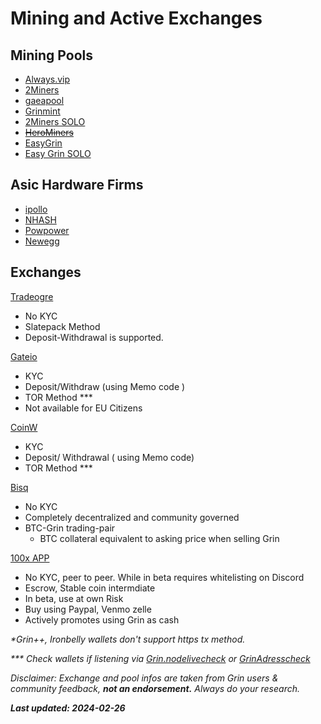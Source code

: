 # Mining and Active Exchanges

## Mining Pools

- [Always.vip](https://pool.always.vip/)
- [2Miners]( https://grin.2miners.com/  )
- [gaeapool](  https://gaeapool.com/#/    )
- [Grinmint]( https://grinmint.com/   )
- [2Miners SOLO](https://solo-grin.2miners.com/ )
- ~~[HeroMiners](https://grin.herominers.com/ )~~ 
- [EasyGrin](https://pool.easygrin.org/ )
- [Easy Grin SOLO](https://solo.easygrin.org/ ) 

## Asic Hardware Firms

- [ipollo ]( http://ipollo.com/ )
- [NHASH](https://www.nhash.net/ )
- [Powpower](https://www.powpower.net/product/ipollo-g1-mini/)
- [Newegg](https://www.newegg.com/p/0X6-09A3-00001)



## Exchanges
[Tradeogre](https://tradeogre.com/exchange/BTC-GRIN) 
- No KYC
- Slatepack Method
- Deposit-Withdrawal is supported.

[Gateio](https://www.gateio.pro/trade/GRIN_USDT)
- KYC
- Deposit/Withdraw (using Memo code )
- TOR Method ***
- Not available for EU Citizens

[CoinW](https://www.coinw.com/frontSpot/spottrade?symbol=702)

- KYC
- Deposit/ Withdrawal ( using Memo code)
- TOR Method ***

 

 
[Bisq](https://bisq.network/) 
- No KYC
- Completely decentralized and community governed
- BTC-Grin trading-pair
    - BTC collateral equivalent to asking price when selling Grin
  
[100x APP](https://100x.app/)
- No KYC, peer to peer. While in beta requires whitelisting on Discord
- Escrow, Stable coin intermdiate
- In beta, use at own Risk
- Buy using Paypal, Venmo zelle
- Actively promotes using Grin as cash



<i>*Grin++, Ironbelly wallets don't support https tx method. </i>


<i>*** Check wallets if listening via [Grin.nodelivecheck](https://grinnode.live/tools/wallet-checker) or [GrinAdresscheck](https://grinchck.uber.space/)

Disclaimer: Exchange and pool infos are taken from Grin users & community feedback, **not an endorsement.** Always do your research.

 
<i>**Last updated: 2024-02-26**</i> 

